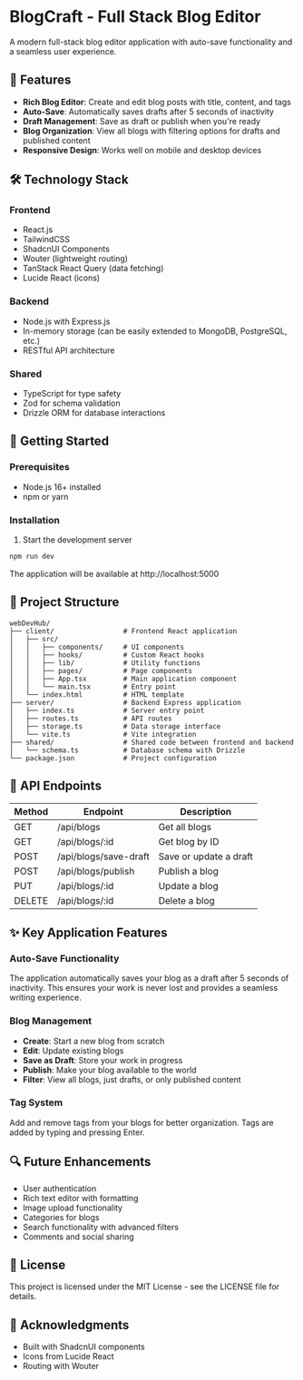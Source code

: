 # BlogCraft - Full Stack Blog Editor

A modern full-stack blog editor application with auto-save functionality and a seamless user experience.

## 📝 Features

- **Rich Blog Editor**: Create and edit blog posts with title, content, and tags
- **Auto-Save**: Automatically saves drafts after 5 seconds of inactivity
- **Draft Management**: Save as draft or publish when you're ready
- **Blog Organization**: View all blogs with filtering options for drafts and published content
- **Responsive Design**: Works well on mobile and desktop devices

## 🛠️ Technology Stack

### Frontend
- React.js
- TailwindCSS
- ShadcnUI Components
- Wouter (lightweight routing)
- TanStack React Query (data fetching)
- Lucide React (icons)

### Backend
- Node.js with Express.js
- In-memory storage (can be easily extended to MongoDB, PostgreSQL, etc.)
- RESTful API architecture

### Shared
- TypeScript for type safety
- Zod for schema validation
- Drizzle ORM for database interactions

## 🚀 Getting Started

### Prerequisites
- Node.js 16+ installed
- npm or yarn

### Installation

1. Start the development server
```bash
npm run dev
```

The application will be available at http://localhost:5000

## 📁 Project Structure

```
webDevHub/
├── client/                 # Frontend React application
│   ├── src/
│   │   ├── components/     # UI components
│   │   ├── hooks/          # Custom React hooks
│   │   ├── lib/            # Utility functions
│   │   ├── pages/          # Page components
│   │   ├── App.tsx         # Main application component
│   │   └── main.tsx        # Entry point
│   └── index.html          # HTML template
├── server/                 # Backend Express application
│   ├── index.ts            # Server entry point
│   ├── routes.ts           # API routes
│   ├── storage.ts          # Data storage interface
│   └── vite.ts             # Vite integration
├── shared/                 # Shared code between frontend and backend
│   └── schema.ts           # Database schema with Drizzle
└── package.json            # Project configuration
```

## 🔄 API Endpoints

| Method | Endpoint | Description |
|--------|----------|-------------|
| GET    | /api/blogs | Get all blogs |
| GET    | /api/blogs/:id | Get blog by ID |
| POST   | /api/blogs/save-draft | Save or update a draft |
| POST   | /api/blogs/publish | Publish a blog |
| PUT    | /api/blogs/:id | Update a blog |
| DELETE | /api/blogs/:id | Delete a blog |

## ✨ Key Application Features

### Auto-Save Functionality
The application automatically saves your blog as a draft after 5 seconds of inactivity. This ensures your work is never lost and provides a seamless writing experience.

### Blog Management
- **Create**: Start a new blog from scratch
- **Edit**: Update existing blogs
- **Save as Draft**: Store your work in progress
- **Publish**: Make your blog available to the world
- **Filter**: View all blogs, just drafts, or only published content

### Tag System
Add and remove tags from your blogs for better organization. Tags are added by typing and pressing Enter.

## 🔍 Future Enhancements

- User authentication
- Rich text editor with formatting
- Image upload functionality
- Categories for blogs
- Search functionality with advanced filters
- Comments and social sharing

## 📄 License

This project is licensed under the MIT License - see the LICENSE file for details.

## 🙏 Acknowledgments

- Built with ShadcnUI components
- Icons from Lucide React
- Routing with Wouter